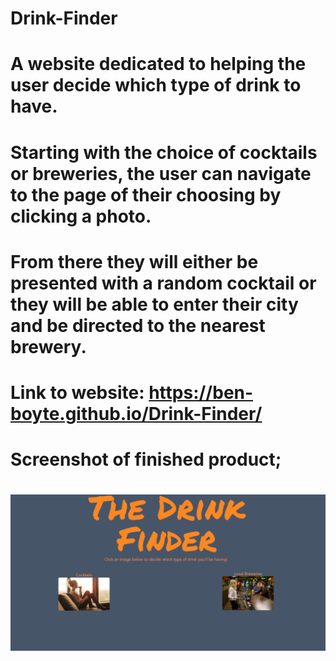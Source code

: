 # Drink-Finder

# A website dedicated to helping the user decide which type of drink to have.

# Starting with the choice of cocktails or breweries, the user can navigate to the page of their choosing by clicking a photo.

# From there they will either be presented with a random cocktail or they will be able to enter their city and be directed to the nearest brewery.

# Link to website: https://ben-boyte.github.io/Drink-Finder/

# Screenshot of finished product;

# ![Screenshot](./assets/Images/Screenshot.PNG "Screenshot")